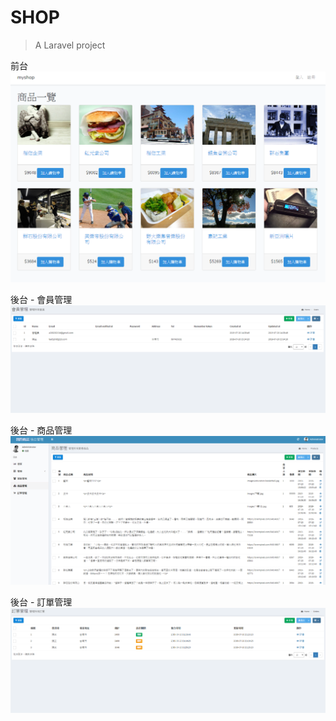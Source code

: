 # SHOP

> A Laravel project







前台
![image](https://github.com/Jdonggit/shop/blob/master/%E5%89%8D%E5%8F%B0.png)

後台 - 會員管理
![image](https://github.com/Jdonggit/shop/blob/master/%E6%9C%83%E5%93%A1%E7%AE%A1%E7%90%86.png)

後台 - 商品管理
![image](https://github.com/Jdonggit/shop/blob/master/%E5%BE%8C%E5%8F%B0.png)

後台 - 訂單管理
![image](https://github.com/Jdonggit/shop/blob/master/%E8%A8%82%E5%96%AE.png)


